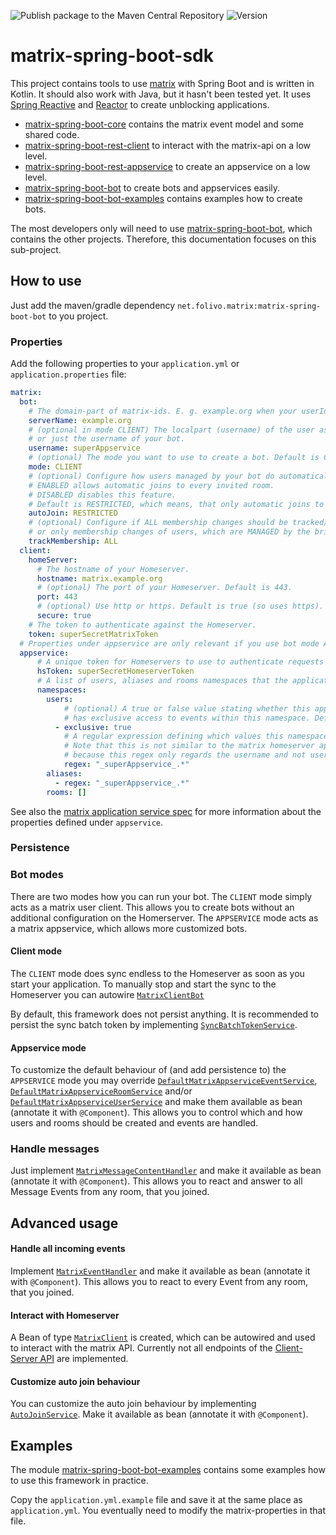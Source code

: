 ![Publish package to the Maven Central Repository](https://github.com/benkuly/matrix-spring-boot-sdk/workflows/Publish%20package%20to%20the%20Maven%20Central%20Repository/badge.svg)
![Version](https://maven-badges.herokuapp.com/maven-central/net.folivo/matrix-spring-boot-bot/badge.svg)

# matrix-spring-boot-sdk
This project contains tools to use [matrix](https://matrix.org/) with Spring Boot and is written in Kotlin. It should also work with Java, but it hasn't been tested yet. It uses [Spring Reactive](https://spring.io/reactive) and [Reactor](https://projectreactor.io/) to create unblocking applications.

* [matrix-spring-boot-core](./matrix-spring-boot-core) contains the matrix event model and some shared code.
* [matrix-spring-boot-rest-client](./matrix-spring-boot-rest-client) to interact with the matrix-api on a low level.
* [matrix-spring-boot-rest-appservice](./matrix-spring-boot-rest-appservice) to create an appservice on a low level.
* [matrix-spring-boot-bot](./matrix-spring-boot-bot) to create bots and appservices easily.
* [matrix-spring-boot-bot-examples](./matrix-spring-boot-bot-examples) contains examples how to create bots.

The most developers only will need to use [matrix-spring-boot-bot](./matrix-spring-boot-bot), which contains the other projects. Therefore, this documentation focuses on this sub-project.

## How to use
Just add the maven/gradle dependency `net.folivo.matrix:matrix-spring-boot-bot` to you project.
 
### Properties
 Add the following properties to your `application.yml` or `application.properties` file:

```yaml
matrix:
  bot:
    # The domain-part of matrix-ids. E. g. example.org when your userIds look like @unicorn:example.org
    serverName: example.org
    # (optional in mode CLIENT) The localpart (username) of the user associated with the application service
    # or just the username of your bot.
    username: superAppservice
    # (optional) The mode you want to use to create a bot. Default is CLIENT. The other is APPSERVICE.
    mode: CLIENT
    # (optional) Configure how users managed by your bot do automatically join rooms.
    # ENABLED allows automatic joins to every invited room.
    # DISABLED disables this feature.
    # Default is RESTRICTED, which means, that only automatic joins to serverName are allowed.
    autoJoin: RESTRICTED
    # (optional) Configure if ALL membership changes should be tracked/saved with help of MatrixAppserviceRoomService 
    # or only membership changes of users, which are MANAGED by the bridge. Default is NONE (no tracking/saving).
    trackMembership: ALL
  client:
    homeServer:
      # The hostname of your Homeserver.
      hostname: matrix.example.org
      # (optional) The port of your Homeserver. Default is 443.
      port: 443
      # (optional) Use http or https. Default is true (so uses https).
      secure: true
    # The token to authenticate against the Homeserver.
    token: superSecretMatrixToken
  # Properties under appservice are only relevant if you use bot mode APPSERVICE.
  appservice:
      # A unique token for Homeservers to use to authenticate requests to application services.
      hsToken: superSecretHomeserverToken
      # A list of users, aliases and rooms namespaces that the application service controls.
      namespaces:
        users:
            # (optional) A true or false value stating whether this application service 
            # has exclusive access to events within this namespace. Default is true.
          - exclusive: true
            # A regular expression defining which values this namespace includes.
            # Note that this is not similar to the matrix homeserver appservice config,
            # because this regex only regards the username and not user id.
            regex: "_superAppservice_.*"
        aliases:
          - regex: "_superAppservice_.*"
        rooms: []
```

See also the [matrix application service spec](https://matrix.org/docs/spec/application_service/r0.1.2#registration) for more information about the properties defined under `appservice`.

### Persistence

### Bot modes
There are two modes how you can run your bot. The `CLIENT` mode simply acts as a matrix user client. This allows you to create bots without an additional configuration on the Homerserver. The `APPSERVICE` mode acts as a matrix appservice, which allows more customized bots.

#### Client mode
The `CLIENT` mode does sync endless to the Homeserver as soon as you start your application. To manually stop and start the sync to the Homeserver you can autowire [`MatrixClientBot`](./matrix-spring-boot-bot/src/main/kotlin/net/folivo/matrix/bot/client/MatrixClientBot.kt)

By default, this framework does not persist anything. It is recommended to persist the sync batch token by implementing [`SyncBatchTokenService`](./matrix-spring-boot-rest-client/src/main/kotlin/net/folivo/matrix/restclient/api/sync/SyncBatchTokenService.kt).

#### Appservice mode
To customize the default behaviour of (and add persistence to) the `APPSERVICE` mode you may override [`DefaultMatrixAppserviceEventService`](./matrix-spring-boot-bot/src/main/kotlin/net/folivo/matrix/bot/appservice/DefaultMatrixAppserviceEventService.kt),  [`DefaultMatrixAppserviceRoomService`](./matrix-spring-boot-bot/src/main/kotlin/net/folivo/matrix/bot/appservice/DefaultMatrixAppserviceRoomService.kt) and/or [`DefaultMatrixAppserviceUserService`](./matrix-spring-boot-bot/src/main/kotlin/net/folivo/matrix/bot/appservice/DefaultMatrixAppserviceUserService.kt) and make them available as bean (annotate it with `@Component`). This allows you to control which and how users and rooms should be created and events are handled.

### Handle messages
Just implement [`MatrixMessageContentHandler`](./matrix-spring-boot-bot/src/main/kotlin/net/folivo/matrix/bot/handler/MatrixMessageContentHandler.kt) and make it available as bean (annotate it with `@Component`). This allows you to react and answer to all Message Events from any room, that you joined.

## Advanced usage

#### Handle all incoming events
Implement [`MatrixEventHandler`](./matrix-spring-boot-bot/src/main/kotlin/net/folivo/matrix/bot/handler/MatrixEventHandler.kt) and make it available as bean (annotate it with `@Component`). This allows you to react to every Event from any room, that you joined.

#### Interact with Homeserver
A Bean of type [`MatrixClient`](./matrix-spring-boot-rest-client/src/main/kotlin/net/folivo/matrix/restclient/MatrixClient.kt) is created, which can be autowired and used to interact with the matrix API. Currently not all endpoints of the [Client-Server API](https://matrix.org/docs/spec/client_server/r0.6.0) are implemented.

#### Customize auto join behaviour

You can customize the auto join behaviour by implementing [`AutoJoinService`](./matrix-spring-boot-bot/src/main/kotlin/net/folivo/matrix/bot/appservice/event/AutoJoinService.kt). Make it available as bean (annotate it with `@Component`).

## Examples

The module [matrix-spring-boot-bot-examples](./matrix-spring-boot-bot-examples) contains some examples how to use this framework in practice.

Copy the `application.yml.example` file and save it at the same place as `application.yml`. You eventually need to modify the matrix-properties in that file.
